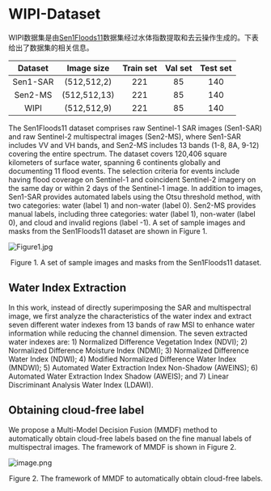 # WIPI-Dataset

WIPI数据集是由[Sen1Floods11](https://github.com/cloudtostreet/Sen1Floods11)数据集经过水体指数提取和去云操作生成的。下表给出了数据集的相关信息。

| Dataset  |  Image size  | Train set | Val set | Test set |
| :------: | :----------: | :-------: | :-----: | :------: |
| Sen1-SAR | (512,512,2)  |    221    |   85    |   140    |
| Sen2-MS  | (512,512,13) |    221    |   85    |   140    |
|   WIPI   | (512,512,9)  |    221    |   85    |   140    |

The Sen1Floods11 dataset comprises raw Sentinel-1 SAR images (Sen1-SAR) and raw Sentinel-2 multispectral images (Sen2-MS), where Sen1-SAR includes VV and VH bands, and Sen2-MS includes 13 bands (1-8, 8A, 9-12) covering the entire spectrum. The dataset covers 120,406 square kilometers of surface water, spanning 6 continents globally and documenting 11 flood events. The selection criteria for events include having flood coverage on Sentinel-1 and coincident Sentinel-2 imagery on the same day or within 2 days of the Sentinel-1 image. In addition to images, Sen1-SAR provides automated labels using the Otsu threshold method, with two categories: water (label 1) and non-water (label 0). Sen2-MS provides manual labels, including three categories: water (label 1), non-water (label 0), and cloud and invalid regions (label -1). A set of sample images and masks from the Sen1Floods11 dataset are shown in
Figure 1.

![Figure1.jpg](https://s2.loli.net/2023/11/21/Tk4XdNlgbD6KHFJ.jpg)

<center>Figure 1. A set of sample images and masks from the Sen1Floods11 dataset.</center>

## Water Index Extraction

In this work, instead of directly superimposing the SAR and multispectral image, we first analyze the characteristics of the water index and extract seven different water indexes from 13 bands of raw MSI to enhance water information while reducing the channel dimension. The seven extracted water indexes are: 1) Normalized Difference Vegetation Index (NDVI); 2) Normalized Difference Moisture Index (NDMI); 3) Normalized Difference Water Index (NDWI); 4) Modified Normalized Difference Water Index (MNDWI); 5) Automated Water Extraction Index Non-Shadow (AWEINS); 6) Automated Water Extraction Index Shadow (AWEIS); and 7) Linear Discriminant Analysis Water Index (LDAWI).

## Obtaining cloud-free label

We propose a Multi-Model Decision Fusion (MMDF) method to automatically obtain cloud-free labels based on the fine manual labels of multispectral images. The framework of MMDF is shown in Figure 2.

![image.png](https://s2.loli.net/2023/11/21/LwBqrUYFieNngyR.png)

<center>Figure 2. The framework of MMDF to automatically obtain cloud-free labels.</center>

